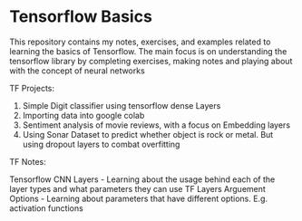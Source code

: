 # Tensorflow Basics

This repository contains my notes, exercises, and examples related to learning the basics of Tensorflow. The main focus is on understanding the tensorflow library by completing exercises, making notes and playing about with the concept of neural networks

TF Projects:

1. Simple Digit classifier using tensorflow dense Layers
2. Importing data into google colab
3. Sentiment analysis of movie reviews, with a focus on Embedding layers
4. Using Sonar Dataset to predict whether object is rock or metal. But using dropout layers to combat overfitting

TF Notes:

Tensorflow CNN Layers - Learning about the usage behind each of the layer types and what parameters they can use
TF Layers Arguement Options - Learning about parameters that have different options. E.g. activation functions
